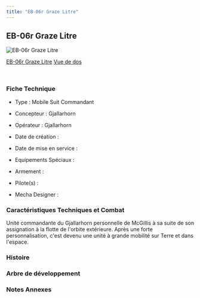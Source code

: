 ```yaml
---
title: "EB-06r Graze Litre"
---
```


EB-06r Graze Litre
------------------



![EB-06r Graze Litre](/images/stories/saga/g-tekketsu-s2/mechas/eb-06r-graze-litre-mcgillis.png)

[EB-06r Graze Litre](javascript:change_image_m('images/stories/saga/g-tekketsu-s2/mechas/eb-06r-graze-litre-mcgillis.png');)
[Vue de dos](javascript:change_image_m('images/stories/saga/g-tekketsu-s2/mechas/eb-06r-graze-litre-mcgillis-dos.png');)

 

### Fiche Technique


- Type : Mobile Suit Commandant
  
- Concepteur : Gjallarhorn
  
- Opérateur : Gjallarhorn
  
- Date de création : 
  
- Date de mise en service : 
  
- Equipements Spéciaux :




- Armement :




- Pilote(s) : 





- Mecha Designer : 


### Caractéristiques Techniques et Combat


Unité commandante du Gjallarhorn personnelle de McGillis à sa suite de son assignation à la flotte de l'orbite extérieure. Après une forte personnalisation, c'est devenu une unité à grande mobilité sur Terre et dans l'espace. 


### Histoire


### Arbre de développement


### Notes Annexes


